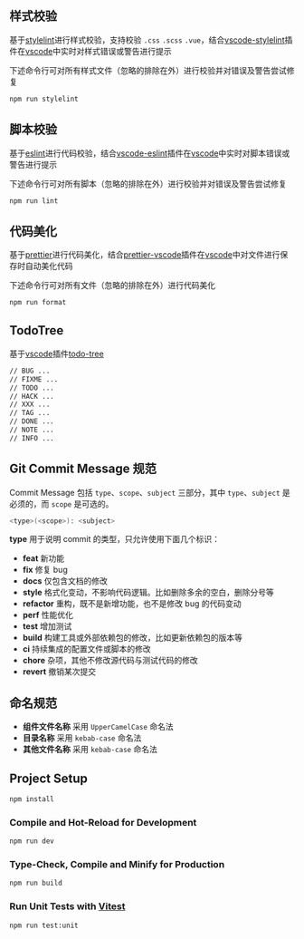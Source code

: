 ## 样式校验

基于[stylelint](https://stylelint.io/)进行样式校验，支持校验 `.css` `.scss` `.vue`，结合[vscode-stylelint](https://marketplace.visualstudio.com/items?itemName=stylelint.vscode-stylelint)插件在[vscode](https://code.visualstudio.com/)中实时对样式错误或警告进行提示

下述命令行可对所有样式文件（忽略的排除在外）进行校验并对错误及警告尝试修复

```sh
npm run stylelint
```

## 脚本校验

基于[eslint](https://eslint.org/)进行代码校验，结合[vscode-eslint](https://marketplace.visualstudio.com/items?itemName=dbaeumer.vscode-eslint)插件在[vscode](https://code.visualstudio.com/)中实时对脚本错误或警告进行提示

下述命令行可对所有脚本（忽略的排除在外）进行校验并对错误及警告尝试修复

```sh
npm run lint
```

## 代码美化

基于[prettier](https://prettier.io/)进行代码美化，结合[prettier-vscode](https://marketplace.visualstudio.com/items?itemName=esbenp.prettier-vscode)插件在[vscode](https://code.visualstudio.com/)中对文件进行保存时自动美化代码

下述命令行可对所有文件（忽略的排除在外）进行代码美化

```sh
npm run format
```

## TodoTree

基于[vscode](https://code.visualstudio.com/)插件[todo-tree](https://marketplace.visualstudio.com/items?itemName=Gruntfuggly.todo-tree)

```sh
// BUG ...
// FIXME ...
// TODO ...
// HACK ...
// XXX ...
// TAG ...
// DONE ...
// NOTE ...
// INFO ...
```

## Git Commit Message 规范

Commit Message 包括 `type`、`scope`、`subject` 三部分，其中 `type`、`subject` 是必须的，而 `scope` 是可选的。

```sh
<type>(<scope>): <subject>
```

**type** 用于说明 commit 的类型，只允许使用下面几个标识：

- **feat** 新功能
- **fix** 修复 bug
- **docs** 仅包含文档的修改
- **style** 格式化变动，不影响代码逻辑。比如删除多余的空白，删除分号等
- **refactor** 重构，既不是新增功能，也不是修改 bug 的代码变动
- **perf** 性能优化
- **test** 增加测试
- **build** 构建工具或外部依赖包的修改，比如更新依赖包的版本等
- **ci** 持续集成的配置文件或脚本的修改
- **chore** 杂项，其他不修改源代码与测试代码的修改
- **revert** 撤销某次提交

## 命名规范

- **组件文件名称** 采用 `UpperCamelCase` 命名法
- **目录名称** 采用 `kebab-case` 命名法
- **其他文件名称** 采用 `kebab-case` 命名法

## Project Setup

```sh
npm install
```

### Compile and Hot-Reload for Development

```sh
npm run dev
```

### Type-Check, Compile and Minify for Production

```sh
npm run build
```

### Run Unit Tests with [Vitest](https://vitest.dev/)

```sh
npm run test:unit
```
